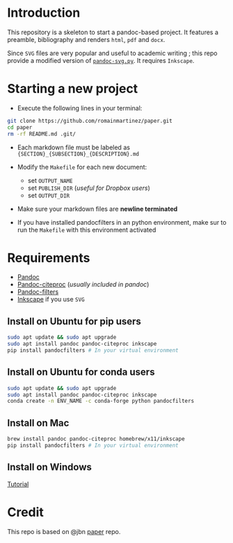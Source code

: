 # Introduction
This repository is a skeleton to start a pandoc-based project.
It features a preamble, bibliography and renders `html`, `pdf` and `docx`.


Since `SVG` files are very popular and useful to academic writing ; this repo provide a modified version of [`pandoc-svg.py`](https://gist.github.com/jeromerobert/3996eca3acd12e4c3d40).
It requires `Inkscape`.

# Starting a new project
- Execute the following lines in your terminal:

```bash
git clone https://github.com/romainmartinez/paper.git
cd paper
rm -rf README.md .git/
```

- Each markdown file must be labeled as `{SECTION}_{SUBSECTION}_{DESCRIPTION}.md`

- Modify the `Makefile` for each new document:
  - set `OUTPUT_NAME`
  - set `PUBLISH_DIR` (_useful for Dropbox users_)
  - set `OUTPUT_DIR`
  
- Make sure your markdown files are **newline terminated**
- If you have installed pandocfilters in an python environment, make sur to run the `Makefile` with this environment activated

# Requirements
- [Pandoc](https://github.com/jgm/pandoc)
- [Pandoc-citeproc](https://github.com/jgm/pandoc-citeproc) (*usually included in pandoc*)
- [Pandoc-filters](https://github.com/jgm/pandocfilters)
- [Inkscape](https://inkscape.org/en/) if you use `SVG`

## Install on Ubuntu for pip users

```bash
sudo apt update && sudo apt upgrade
sudo apt install pandoc pandoc-citeproc inkscape
pip install pandocfilters # In your virtual environment
```

## Install on Ubuntu for conda users
```bash
sudo apt update && sudo apt upgrade
sudo apt install pandoc pandoc-citeproc inkscape
conda create -n ENV_NAME -c conda-forge python pandocfilters
```

## Install on Mac
```bash
brew install pandoc pandoc-citeproc homebrew/x11/inkscape
pip install pandocfilters # In your virtual environment
```

## Install on Windows
[Tutorial](https://tutorials.ubuntu.com/tutorial/tutorial-install-ubuntu-desktop#0)

# Credit
This repo is based on @jbn [paper](https://github.com/jbn/paper) repo.
